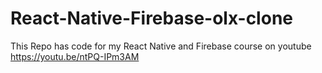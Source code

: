 # React-Native-Firebase-olx-clone

This Repo has code for my React Native and Firebase course on youtube
https://youtu.be/ntPQ-IPm3AM
